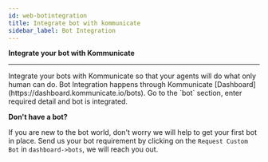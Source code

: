 ```yaml
---
id: web-botintegration
title: Integrate bot with kommunicate
sidebar_label: Bot Integration
---
```


**Integrate your bot with Kommunicate**
<hr>
Integrate your bots with Kommunicate so that your agents will do what only human can do. Bot Integration happens through Kommunicate [Dashboard](https://dashboard.kommunicate.io/bots). Go to the `bot` section, enter required detail and bot is integrated. 

**Don't have a bot?**

If you are new to the bot world, don't worry we will help to get your first bot in place. Send us your bot requirement by clicking on the `Request Custom Bot` in `dashboard->bots`, we will reach you out.  


